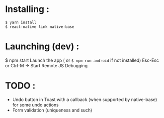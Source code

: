 
# Installing :
```
$ yarn install
$ react-native link native-base
```

# Launching (dev) :
$ npm start
Launch the app ( or  `$ npm run android` if not installed)
Esc-Esc or Ctrl-M -> Start Remote JS Debugging


# TODO :
* Undo button in Toast with a callback (when supported by native-base) for some undo actions
* Form validation (uniqueness and such)
